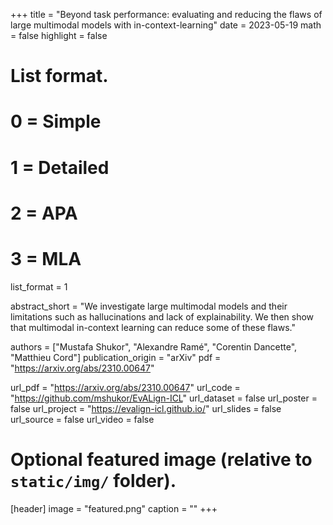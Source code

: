 +++
title = "Beyond task performance: evaluating and reducing the flaws of large multimodal models with in-context-learning"
date = 2023-05-19
math = false
highlight = false

# List format.
#   0 = Simple
#   1 = Detailed
#   2 = APA
#   3 = MLA
list_format = 1

abstract_short = "We investigate large multimodal models and their limitations such as hallucinations and lack of explainability. We then show that multimodal in-context learning can reduce some of these flaws."

authors = ["Mustafa Shukor", "Alexandre Ramé", "Corentin Dancette", "Matthieu Cord"]
publication_origin = "arXiv"
pdf = "https://arxiv.org/abs/2310.00647"

url_pdf = "https://arxiv.org/abs/2310.00647"
url_code = "https://github.com/mshukor/EvALign-ICL"
url_dataset = false
url_poster = false
url_project = "https://evalign-icl.github.io/"
url_slides = false
url_source = false
url_video = false


# Optional featured image (relative to `static/img/` folder).
[header]
image = "featured.png"
caption = ""
+++
